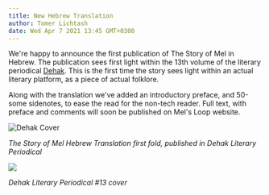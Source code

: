 ```yaml
---
title: New Hebrew Translation
author: Tomer Lichtash
date: Wed Apr 7 2021 13:45 GMT+0300
---
```


We're happy to announce the first publication of The Story of Mel in Hebrew. The publication sees first light within the 13th volume of the literary periodical [Dehak](https://mitzlolpoetry.wixsite.com/dehak/13). This is the first time the story sees light within an actual literary platform, as a piece of actual folklore.

Along with the translation we've added an introductory preface, and 50-some sidenotes, to ease the read for the non-tech reader. Full text, with preface and comments will soon be published on Mel's Loop website.

![Dehak Cover](https://mels-loop-media.s3.eu-north-1.amazonaws.com/179336898_10159668751861518_5418128068163937771_n_mm8cy6.jpg)

_The Story of Mel Hebrew Translation first fold, published in Dehak Literary Periodical_

![](https://mels-loop-media.s3.eu-north-1.amazonaws.com/9f8e9214adaaa4b57b29_yx777b.jpg)

_Dehak Literary Periodical #13 cover_
